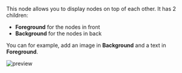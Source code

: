 This node allows you to display nodes on top of each other. It has 2 children:

-   **Foreground** for the nodes in front
-   **Background** for the nodes in back

You can for example, add an image in **Background** and a text in **Foreground**.

![preview](/images/overlay/preview.png)
